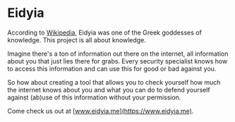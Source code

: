 # Eidyia

According to [Wikipedia](), Eidyia was one of the Greek goddesses of knowledge. This project is all about knowledge.

Imagine there's a ton of information out there on the internet, all information about you that just lies there for grabs. Every security specialist knows how to access this information and can use this for good or bad against you.

So how about creating a tool that allows you to check yourself how much the internet knows about you and what you can do to defend yourself against (ab)use of this information without your permission.

Come check us out at [www.eidyia.me](https://www.eidyia.me).